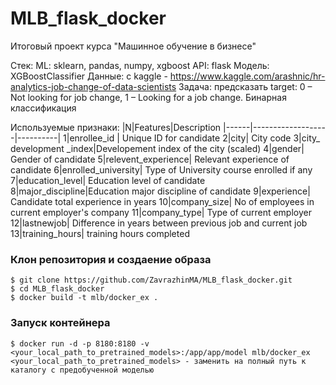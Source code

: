 # MLB_flask_docker
Итоговый проект курса "Машинное обучение в бизнесе"

Стек:
ML: sklearn, pandas, numpy, xgboost
API: flask
Модель: XGBoostClassifier
Данные: с kaggle - https://www.kaggle.com/arashnic/hr-analytics-job-change-of-data-scientists
Задача: предсказать target: 0 – Not looking for job change, 1 – Looking for a job change. Бинарная классификация

Используемые признаки:
|N|Features|Description
|------|-------------------|----------|
1|enrollee_id | Unique ID for candidate
2|city| City code
3|city_ development _index|Developement index of the city (scaled)
4|gender| Gender of candidate
5|relevent_experience| Relevant experience of candidate
6|enrolled_university| Type of University course enrolled if any
7|education_level| Education level of candidate
8|major_discipline|Education major discipline of candidate
9|experience| Candidate total experience in years
10|company_size| No of employees in current employer's company
11|company_type| Type of current employer
12|lastnewjob| Difference in years between previous job and current job
13|training_hours| training hours completed

### Клон репозитория и создаение образа
```
$ git clone https://github.com/ZavrazhinMA/MLB_flask_docker.git
$ cd MLB_flask_docker
$ docker build -t mlb/docker_ex .
```
### Запуск контейнера

```
$ docker run -d -p 8180:8180 -v <your_local_path_to_pretrained_models>:/app/app/model mlb/docker_ex 
<your_local_path_to_pretrained_models> - заменить на полный путь к каталогу c предобученной моделью


